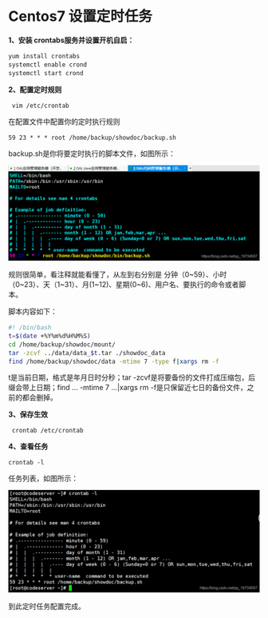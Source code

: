 # Centos7 设置定时任务

**1、安装 crontabs服务并设置开机自启：**

```bash
yum install crontabs
systemctl enable crond
systemctl start crond
```

**2、配置定时规则**

```
 vim /etc/crontab
```

在配置文件中配置你的定时执行规则

```
59 23 * * * root /home/backup/showdoc/backup.sh
```

backup.sh是你将要定时执行的脚本文件，如图所示：

![img](Untitled.assets/20190620202000825.png)

规则很简单，看注释就能看懂了，从左到右分别是 分钟（0~59）、小时（0~23）、天（1~31）、月(1~12)、星期(0~6)、用户名、要执行的命令或者脚本。

脚本内容如下：

```bash
#! /bin/bash
t=$(date +%Y%m%d%H%M%S)
cd /home/backup/showdoc/mount/
tar -zcvf ../data/data_$t.tar ./showdoc_data
find /home/backup/showdoc/data -mtime 7 -type f|xargs rm -f
```

t是当前日期，格式是年月日时分秒；tar -zcvf是将要备份的文件打成压缩包，后缀会带上日期；find ... -mtime 7 ...|xargs rm -f是只保留近七日的备份文件，之前的都会删掉。

**3、保存生效**

```
 crontab /etc/crontab
```

**4、查看任务**

```
crontab -l
```

任务列表，如图所示： 

![img](Untitled.assets/20190617185403343.png)

到此定时任务配置完成。